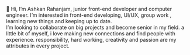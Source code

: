 👋 Hi, I’m Ashkan Rahanjam, junior front-end developer and computer engineer.
  I’m interested in front-end developing, UI/UX, group work , learning new things and keeping up to date.  
  I’m looking to collaborate on big projects and become senior in my field. 
  a little bit of myself, i love making new connections and find people with experience. responsibility, hard working, creativity and passion are my attributes in every project. 
